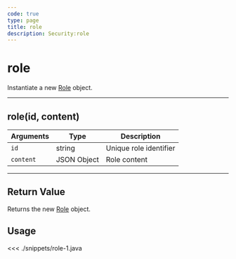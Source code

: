 ```yaml
---
code: true
type: page
title: role
description: Security:role
---
```


# role

Instantiate a new [Role](/sdk/java/2/core-classes/role/) object.

---

## role(id, content)

| Arguments | Type        | Description            |
| --------- | ----------- | ---------------------- |
| `id`      | string      | Unique role identifier |
| `content` | JSON Object | Role content           |

---

## Return Value

Returns the new [Role](/sdk/java/2/core-classes/role/) object.

## Usage

<<< ./snippets/role-1.java
